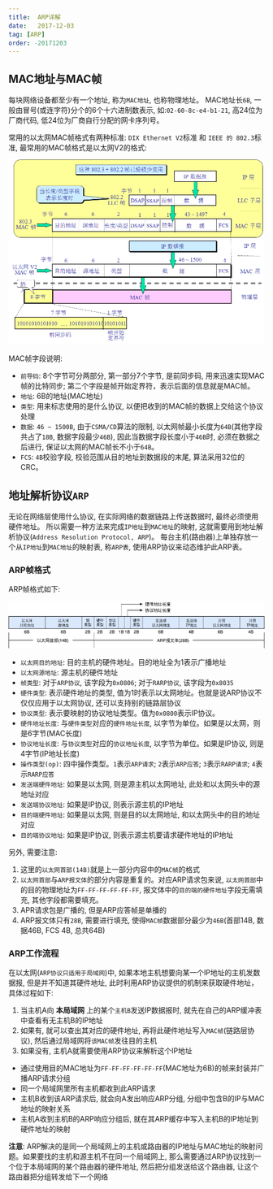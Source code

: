 ```yaml
---
title:  ARP详解
date:   2017-12-03
tag: [ARP]
order: -20171203
---
```


## MAC地址与MAC帧
每块网络设备都至少有一个地址, 称为`MAC地址`, 也称物理地址。 MAC地址长`6B`, 一般由冒号(或连字符)分个的6个十六进制数表示, 如:`02-60-8c-e4-b1-21`, 高24位为厂商代码, 低24位为厂商自行分配的网卡序列号。

常用的以太网MAC帧格式有两种标准: `DIX Ethernet V2`标准 和 `IEEE 的 802.3`标准, 最常用的MAC帧格式是以太网V2的格式:

![MAC帧](./img/mac.png)

MAC帧字段说明:

* `前导码`: 8个字节可分两部分, 第一部分7个字节, 是前同步码, 用来迅速实现MAC帧的比特同步; 第二个字段是帧开始定界符，表示后面的信息就是MAC帧。
* `地址`: 6B的地址(MAC地址)
* `类型`: 用来标志使用的是什么协议, 以便把收到的MAC帧的数据上交给这个协议处理
* `数据`: `46 ~ 1500B`, 由于`CSMA/CD`算法的限制, 以太网帧最小长度为`64B`(其他字段共占了`18B`, 数据字段最少`46B`), 因此当数据字段长度小于`46B`时, 必须在数据之后进行, 保证以太网的MAC帧长不小于`64B`。
* `FCS`: `4B`校验字段, 校验范围从目的地址到数据段的末尾, 算法采用32位的CRC。

## 地址解析协议`ARP`
无论在网络层使用什么协议, 在实际网络的数据链路上传送数据时, 最终必须使用硬件地址。 所以需要一种方法来完成`IP地址`到`MAC地址`的映射, 这就需要用到地址解析协议(`Address Resolution Protocol, ARP`)。 每台主机(路由器)上单独存放一个从`IP地址`到`MAC地址`的映射表, 称`ARP表`, 使用ARP协议来动态维护此ARP表。

### ARP帧格式
ARP帧格式如下:

![ARP](./img/ARP.png)

* `以太网目的地址`: 目的主机的硬件地址。目的地址全为1表示广播地址
* `以太网源地址`: 源主机的硬件地址
* `帧类型`: 对于`ARP协议`, 该字段为`0x0806`; 对于`RARP协议`, 该字段为`0x8035`
* `硬件类型`: 表示硬件地址的类型, 值为1时表示以太网地址。也就是说ARP协议不仅仅应用于以太网协议, 还可以支持别的链路层协议
* `协议类型`: 表示要映射的协议地址类型。值为`0x0800`表示IP协议。
* `硬件地址长度`: 与`硬件类型`对应的`硬件地址长度`, 以字节为单位。如果是以太网，则是6字节(MAC长度)
* `协议地址长度`: 与`协议类型`对应的`协议地址长度`, 以字节为单位。如果是IP协议, 则是4字节(IP地址长度)
* `操作类型(op)`: 四中操作类型。`1`表示`ARP请求`; `2`表示`ARP应答`; `3`表示`RARP请求`; `4`表示`RARP应答`
* `发送端硬件地址`: 如果是以太网, 则是源主机以太网地址, 此处和以太网头中的源地址对应
* `发送端协议地址`: 如果是IP协议, 则表示源主机的IP地址
* `目的端硬件地址`: 如果是以太网, 则是目的以太网地址, 和以太网头中的目的地址对应
* `目的端协议地址`: 如果是IP协议, 则表示源主机要请求硬件地址的IP地址

另外, 需要注意:

1. 这里的`以太网首部(14B)`就是上一部分内容中的`MAC帧`的格式
2. `以太网首部`与`ARP报文体`的部分内容是重复的。对应ARP请求包来说, `以太网首部`中的目的物理地址为`FF-FF-FF-FF-FF-FF`, 报文体中的`目的端的硬件地址`字段无需填充, 其他字段都需要填充。
3. APR请求包是广播的, 但是ARP应答帧是单播的
4. ARP报文体只有`28B`, 需要进行填充, 使得`MAC帧`数据部分最少为`46B`(首部14B, 数据46B, FCS 4B, 总共64B)

### ARP工作流程
在以太网(`ARP协议只适用于局域网`)中, 如果本地主机想要向某一个IP地址的主机发数据报, 但是并不知道其硬件地址, 此时利用ARP协议提供的机制来获取硬件地址，具体过程如下:

1. 当主机A向 **本局域网** 上的某个`主机B`发送IP数据报时, 就先在自己的ARP缓冲表中查看有无主机B的IP地址
2. 如果有, 就可以查出其对应的硬件地址, 再将此硬件地址写入`MAC帧`(链路层协议), 然后通过局域网将`该MAC帧`发往目的主机
3. 如果没有, 主机A就需要使用ARP协议来解析这个IP地址
  * 通过使用目的MAC地址为`FF-FF-FF-FF-FF-FF`(MAC地址为6B)的帧来封装并广播ARP请求分组
  * 同一个局域网里所有主机都收到此ARP请求
  * 主机B收到该ARP请求后, 就会向A发出响应ARP分组, 分组中包含B的IP与MAC地址的映射关系
  * 主机A收到主机B的ARP响应分组后, 就在其ARP缓存中写入主机B的IP地址到硬件地址的映射

**注意**: ARP解决的是同一个局域网上的主机或路由器的IP地址与MAC地址的映射问题。如果要找的主机和源主机不在同一个局域网上, 那么需要通过ARP协议找到一个位于本局域网的某个路由器的硬件地址, 然后把分组发送给这个路由器, 让这个路由器把分组转发给下一个网络
